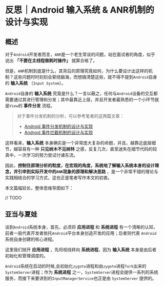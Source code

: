 # 反思｜Android 输入系统 & ANR机制的设计与实现

## 概述

对于`Android`开发者而言，`ANR`是一个老生常谈的问题，站在面试者的角度，似乎说出 **「不要在主线程做耗时操作」** 就算合格了。

但是，`ANR`机制到底是什么，其背后的原理究竟如何，为什么要设计出这样的机制？这些问题时时刻刻会萦绕脑海，而想搞清楚这些，就不得不提到`Android`自身的 **输入系统** （`Input System`）。

`Android`自身的 **输入系统** 究竟是什么？一言以蔽之，任何与`Android`设备的交互都需要通过其进行管理和分发；其中最靠近上层，并且开发者最熟悉的一个小环节就是`View`的 **事件分发** 流程。

> 对于事件分发机制的分析，可以参考笔者的这两篇文章：
> * [Android 事件分发机制的设计与实现](https://juejin.im/post/6844903926446161927)
> * [Android 事件拦截机制的设计与实现](https://juejin.im/post/6844904128397705230)

这样看来，**输入系统** 本身确实是一个非常庞大复杂的命题，并且，越靠近底层细节，越容易有一种 **只见树木不见树林** 之感，反复几次，直至迷失在细节代码的较真中，一次学习的努力尝试付诸东流。

因此，**控制住原理分析的粒度，在宏观的角度，系统地了解输入系统本身的设计理念，并引申到实际开发中的`ANR`现象的原理和解决思路** ，是一个非常不错的理论与实践相结合的学习方式，这也正是笔者写作本文的初衷。

本文篇幅较长，整体思维导图如下：

// TODO

## 亚当与夏娃

谈到`Android`系统本身，首先，必须将 **应用进程** 和 **系统进程** 有一个清晰的认知，前者一般代表开发者依托`Android`平台本身创造开发的应用；后者则代表 `Android`系统自身创建的核心进程。

这里我们抛开 **应用进程** ，先将视线转向 **系统进程**，因为 **输入系统** 本身是由后者初始化和管理调度的。

`Android`系统在启动的时候,会初始化`zygote`进程和由`zygote`进程`fork`出来的`SystemServer`进程；作为 **系统进程** 之一，`SystemServer`进程会提供一系列的系统服务，而接下来要讲到的`InputManagerService`也正是由 `SystemServer` 提供的。
